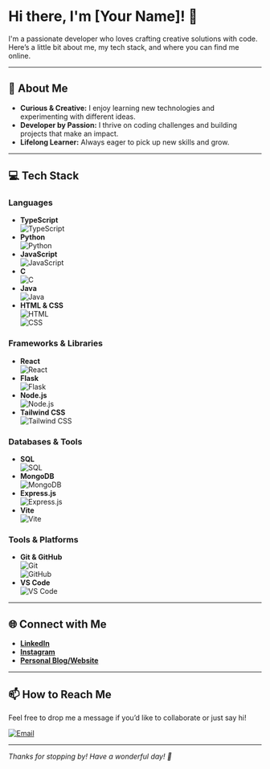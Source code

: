 # Hi there, I'm [Your Name]! 👋

I'm a passionate developer who loves crafting creative solutions with code. Here’s a little bit about me, my tech stack, and where you can find me online.

---

## 💁 About Me
- **Curious & Creative:** I enjoy learning new technologies and experimenting with different ideas.
- **Developer by Passion:** I thrive on coding challenges and building projects that make an impact.
- **Lifelong Learner:** Always eager to pick up new skills and grow.

---

## 💻 Tech Stack

### Languages
- **TypeScript**  
  ![TypeScript](https://img.shields.io/badge/TypeScript-3178C6?style=flat-square&logo=typescript&logoColor=white)
- **Python**  
  ![Python](https://img.shields.io/badge/Python-3776AB?style=flat-square&logo=python&logoColor=white)
- **JavaScript**  
  ![JavaScript](https://img.shields.io/badge/JavaScript-F7DF1E?style=flat-square&logo=javascript&logoColor=black)
- **C**  
  ![C](https://img.shields.io/badge/C-00599C?style=flat-square&logo=c&logoColor=white)
- **Java**  
  ![Java](https://img.shields.io/badge/Java-007396?style=flat-square&logo=java&logoColor=white)
- **HTML & CSS**  
  ![HTML](https://img.shields.io/badge/HTML5-E34F26?style=flat-square&logo=html5&logoColor=white)  
  ![CSS](https://img.shields.io/badge/CSS3-1572B6?style=flat-square&logo=css3&logoColor=white)

### Frameworks & Libraries
- **React**  
  ![React](https://img.shields.io/badge/React-20232A?style=flat-square&logo=react&logoColor=61DAFB)
- **Flask**  
  ![Flask](https://img.shields.io/badge/Flask-000000?style=flat-square&logo=flask&logoColor=white)
- **Node.js**  
  ![Node.js](https://img.shields.io/badge/Node.js-339933?style=flat-square&logo=nodedotjs&logoColor=white)
- **Tailwind CSS**  
  ![Tailwind CSS](https://img.shields.io/badge/Tailwind_CSS-06B6D4?style=flat-square&logo=tailwind-css&logoColor=white)

### Databases & Tools
- **SQL**  
  ![SQL](https://img.shields.io/badge/SQL-4479A1?style=flat-square&logo=postgresql&logoColor=white)
- **MongoDB**  
  ![MongoDB](https://img.shields.io/badge/MongoDB-47A248?style=flat-square&logo=mongodb&logoColor=white)
- **Express.js**  
  ![Express.js](https://img.shields.io/badge/Express.js-404D59?style=flat-square)
- **Vite**  
  ![Vite](https://img.shields.io/badge/Vite-646CFF?style=flat-square&logo=vite&logoColor=white)

### Tools & Platforms
- **Git & GitHub**  
  ![Git](https://img.shields.io/badge/Git-F05032?style=flat-square&logo=git&logoColor=white)  
  ![GitHub](https://img.shields.io/badge/GitHub-181717?style=flat-square&logo=github&logoColor=white)
- **VS Code**  
  ![VS Code](https://img.shields.io/badge/VS_Code-007ACC?style=flat-square&logo=visual-studio-code&logoColor=white)

---

## 🌐 Connect with Me
- [**LinkedIn**](https://www.linkedin.com/in/manarpankaur)
- [**Instagram**](https://www.instagram.com/manarpankaur/?hl=en)
- [**Personal Blog/Website**](https://manarpankaur.com)

---

## 📫 How to Reach Me
Feel free to drop me a message if you’d like to collaborate or just say hi!

[![Email](https://img.shields.io/badge/Email-me-blue?style=flat-square&logo=gmail&logoColor=white)](mailto:kaurm57@mcmaster.ca)

---

*Thanks for stopping by! Have a wonderful day! 🌟*
